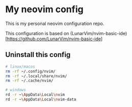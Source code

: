 # My neovim config

This is my personal neovim configuration repo.

This configuration is based on (LunarVim/nvim-basic-ide)[https://github.com/LunarVim/nvim-basic-ide]

## Uninstall this config
```bash
# linux/macos
rm -rf ~/.config/nvim/
rm -rf ~/.local/share/nvim/
rm -rf ~/.cache/nvim/

# windows
rd -r ~\AppData\Local\nvim
rd -r ~\AppData\Local\nvim-data
```
